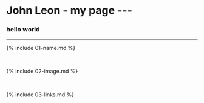 # John Leon - my page ---
### hello world
---

{% include 01-name.md %}

<br>

{% include 02-image.md %}

<br>

{% include 03-links.md %}

